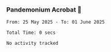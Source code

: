 ### Pandemonium Acrobat 🤸

<!--START_SECTION:waka-->

```all_time
From: 25 May 2025 - To: 01 June 2025

Total Time: 0 secs

No activity tracked
```

<!--END_SECTION:waka-->
